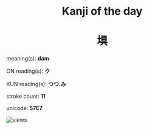 <h1 align="center">Kanji of the day</h1>
<h1 align="center">埧</h1>
<p align="left">meaning(s): <b>dam</b></p>
<p align="left">ON reading(s): <b>ク</b></p>
<p align="left">KUN reading(s): <b>つつ.み</b></p>
<p align="left">stroke count: <b>11</b></p>
<p align="left">unicode: <b>57E7</b></p>
<p align="left"><img src="https://komarev.com/ghpvc/?username=tristanwagner-kanjioftheday&label=Views&color=0e75b6&style=flat" alt="views"/></p>
